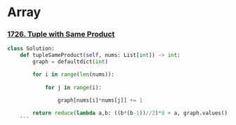 # Array

### [1726. Tuple with Same Product](https://leetcode.com/problems/tuple-with-same-product/description/)

```python
class Solution:
    def tupleSameProduct(self, nums: List[int]) -> int:
        graph = defaultdict(int)

        for i in range(len(nums)):
            
            for j in range(i):

                graph[nums[i]*nums[j]] += 1
        
        return reduce(lambda a,b: ((b*(b-1))//2)*8 + a, graph.values(), 0)
    ```